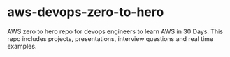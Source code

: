 # aws-devops-zero-to-hero
AWS zero to hero repo for devops engineers to learn AWS in 30 Days. This repo includes projects, presentations, interview questions and real time examples.
